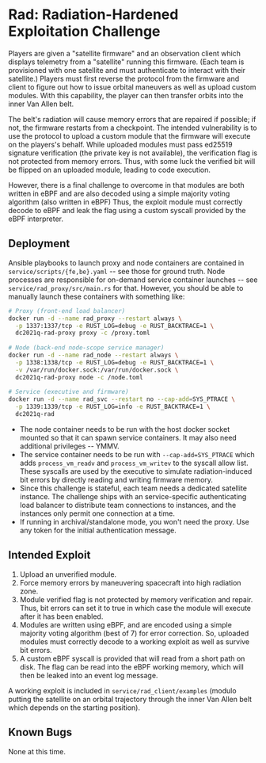 # Rad: Radiation-Hardened Exploitation Challenge

Players are given a "satellite firmware" and an observation client which displays telemetry from a "satellite" running
this firmware. (Each team is provisioned with one satellite and must authenticate to interact with their satellite.)
Players must first reverse the protocol from the firmware and client to figure out how to issue orbital maneuvers as
well as upload custom modules. With this capability, the player can then transfer orbits into the inner Van Allen belt.

The belt's radiation will cause memory errors that are repaired if possible; if not, the firmware restarts from a
checkpoint. The intended vulnerability is to use the protocol to upload a custom module that the firmware will execute
on the players's behalf. While uploaded modules must pass ed25519 signature verification (the private key is not
available), the verification flag is not protected from memory errors. Thus, with some luck the verified bit will be
flipped on an uploaded module, leading to code execution.

However, there is a final challenge to overcome in that modules are both written in eBPF and are also decoded using a
simple majority voting algorithm (also written in eBPF) Thus, the exploit module must correctly decode to eBPF and leak
the flag using a custom syscall provided by the eBPF interpreter.

## Deployment

Ansible playbooks to launch proxy and node containers are contained in `service/scripts/{fe,be}.yaml` -- see those for
ground truth. Node processes are responsible for on-demand service container launches --
see `service/rad_proxy/src/main.rs` for that. However, you should be able to manually launch these containers with
something like:

```sh
# Proxy (front-end load balancer)
docker run -d --name rad_proxy --restart always \
  -p 1337:1337/tcp -e RUST_LOG=debug -e RUST_BACKTRACE=1 \
  dc2021q-rad-proxy proxy -c /proxy.toml
  
# Node (back-end node-scope service manager)
docker run -d --name rad_node --restart always \
  -p 1338:1338/tcp -e RUST_LOG=debug -e RUST_BACKTRACE=1 \
  -v /var/run/docker.sock:/var/run/docker.sock \
  dc2021q-rad-proxy node -c /node.toml
  
# Service (executive and firmware)
docker run -d --name rad_svc --restart no --cap-add=SYS_PTRACE \
  -p 1339:1339/tcp -e RUST_LOG=info -e RUST_BACKTRACE=1 \
  dc2021q-rad
```

- The node container needs to be run with the host docker socket mounted so that it can spawn service containers. It may
  also need additional privileges -- YMMV.
- The service container needs to be run with `--cap-add=SYS_PTRACE` which adds `process_vm_readv`
  and `process_vm_writev` to the syscall allow list. These syscalls are used by the executive to simulate
  radiation-induced bit errors by directly reading and writing firmware memory.
- Since this challenge is stateful, each team needs a dedicated satellite instance. The challenge ships with an
  service-specific authenticating load balancer to distribute team connections to instances, and the instances only
  permit one connection at a time.
- If running in archival/standalone mode, you won't need the proxy. Use any token for the initial authentication
  message.

## Intended Exploit

1. Upload an unverified module.
2. Force memory errors by maneuvering spacecraft into high radiation zone.
3. Module verified flag is not protected by memory verification and repair. Thus, bit errors can set it to true in which
   case the module will execute after it has been enabled.
4. Modules are written using eBPF, and are encoded using a simple majority voting algorithm (best of 7) for error
   correction. So, uploaded modules must correctly decode to a working exploit as well as survive bit errors.
5. A custom eBPF syscall is provided that will read from a short path on disk. The flag can be read into the eBPF
   working memory, which will then be leaked into an event log message.

A working exploit is included in `service/rad_client/examples` (modulo putting the satellite on an orbital trajectory
through the inner Van Allen belt which depends on the starting position).

## Known Bugs

None at this time.
